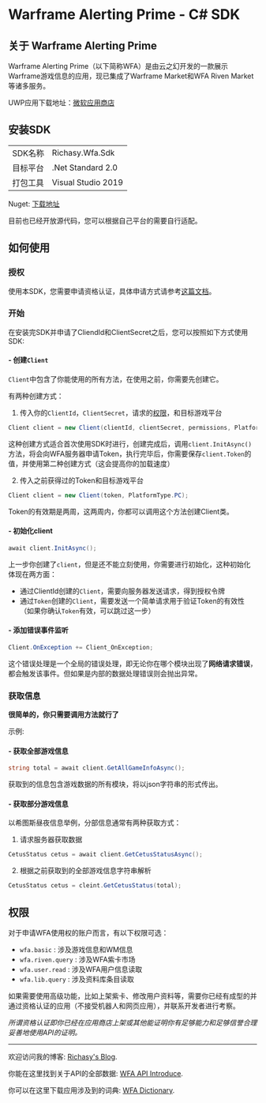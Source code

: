 # Warframe Alerting Prime - C# SDK

## 关于 Warframe Alerting Prime

Warframe Alerting Prime（以下简称WFA）是由云之幻开发的一款展示Warframe游戏信息的应用，现已集成了Warframe Market和WFA Riven Market等诸多服务。

UWP应用下载地址：[微软应用商店](https://www.microsoft.com/store/productId/9MV8KGSLRVTF)

## 安装SDK

|||
|-|-|
|SDK名称|Richasy.Wfa.Sdk|
|目标平台| .Net Standard 2.0|
|打包工具|Visual Studio 2019|

Nuget: [下载地址](https://www.nuget.org/packages/Richasy.WFA.Sdk/1.0.0)

目前也已经开放源代码，您可以根据自己平台的需要自行适配。

## 如何使用

### 授权

使用本SDK，您需要申请资格认证，具体申请方式请参考[这篇文档](./authorize.html)。

### 开始

在安装完SDK并申请了CliendId和ClientSecret之后，您可以按照如下方式使用SDK:

#### - 创建`Client`

`Client`中包含了你能使用的所有方法，在使用之前，你需要先创建它。

有两种创建方式：

1. 传入你的`ClientId`，`ClientSecret`，请求的[权限](#权限)，和目标游戏平台

```csharp
Client client = new Client(clientId, clientSecret, permissions, PlatformType.PC);
```

这种创建方式适合首次使用SDK时进行，创建完成后，调用`client.InitAsync()`方法，将会向WFA服务器申请Token，执行完毕后，你需要保存`client.Token`的值，并使用第二种创建方式（这会提高你的加载速度）

2. 传入之前获得过的Token和目标游戏平台

```csharp
Client client = new Client(token, PlatformType.PC);
```

Token的有效期是两周，这两周内，你都可以调用这个方法创建Client类。

#### - 初始化client

```csharp
await client.InitAsync();
```

上一步你创建了`client`，但是还不能立刻使用，你需要进行初始化，这种初始化体现在两方面：

- 通过ClientId创建的`Client`，需要向服务器发送请求，得到授权令牌
- 通过`Token`创建的`Client`，需要发送一个简单请求用于验证Token的有效性（如果你确认`Token`有效，可以跳过这一步）

#### - 添加错误事件监听

```csharp
Client.OnException += Client_OnException;
```

这个错误处理是一个全局的错误处理，即无论你在哪个模块出现了**网络请求错误**，都会触发该事件。但如果是内部的数据处理错误则会抛出异常。

### 获取信息

**很简单的，你只需要调用方法就行了**

示例:

#### - 获取全部游戏信息

```csharp
string total = await client.GetAllGameInfoAsync();
```

获取到的信息包含游戏数据的所有模块，将以json字符串的形式传出。

#### - 获取部分游戏信息

以希图斯昼夜信息举例，分部信息通常有两种获取方式：

1. 请求服务器获取数据

```csharp
CetusStatus cetus = await client.GetCetusStatusAsync();
```

2. 根据之前获取到的全部游戏信息字符串解析

```csharp
CetusStatus cetus = cleint.GetCetusStatus(total);
```

## 权限

对于申请WFA使用权的账户而言，有以下权限可选：

- `wfa.basic` : 涉及游戏信息和WM信息
- `wfa.riven.query` : 涉及WFA紫卡市场
- `wfa.user.read` : 涉及WFA用户信息读取
- `wfa.lib.query` : 涉及资料库条目读取

如果需要使用高级功能，比如上架紫卡、修改用户资料等，需要你已经有成型的并通过资格认证的应用（不接受机器人和网页应用），并联系开发者进行考察。

*所谓资格认证即你已经在应用商店上架或其他能证明你有足够能力和足够信誉合理妥善地使用API的证明。*

---

欢迎访问我的博客: [Richasy's Blog](https://blog.richasy.cn).

你能在这里找到关于API的全部数据: [WFA API Introduce](https://www.richasy.cn/document/wfa/data/).

你可以在这里下载应用涉及到的词典: [WFA Dictionary](https://github.com/Richasy/WFA_Lexicon/tree/WFA5).
